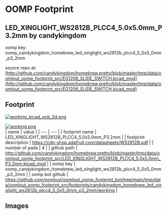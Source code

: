 # OOMP Footprint  
## LED_XINGLIGHT_WS2812B_PLCC4_5.0x5.0mm_P3.2mm  by candykingdom  
  
oomp key: oomp_candykingdom_homebrew_led_xinglight_ws2812b_plcc4_5_0x5_0mm_p3_2mm  
  
source repo at: [http://github.com/candykingdom/homebrew.pretty/blob/master/tmp/data/oomlout_oomp_footprint_src/‎EG1206‎_SLIDE_SWITCH.kicad_mod](http://github.com/candykingdom/homebrew.pretty/blob/master/tmp/data/oomlout_oomp_footprint_src/‎EG1206‎_SLIDE_SWITCH.kicad_mod)  
## Footprint  
  
[![working_kicad_pcb_3d.png](working_kicad_pcb_3d_600.png)](working_kicad_pcb_3d.png)  
  
[![working.png](working_600.png)](working.png)  
| name | value | 
| --- | --- | 
| footprint name | LED_XINGLIGHT_WS2812B_PLCC4_5.0x5.0mm_P3.2mm | 
| footprint description | https://cdn-shop.adafruit.com/datasheets/WS2812B.pdf | 
| number of pads | 4 | 
| github path | http://github.com/candykingdom/homebrew.pretty/blob/master/tmp/data/oomlout_oomp_footprint_src/LED_XINGLIGHT_WS2812B_PLCC4_5.0x5.0mm_P3.2mm.kicad_mod | 
| oomp key | oomp_candykingdom_homebrew_led_xinglight_ws2812b_plcc4_5_0x5_0mm_p3_2mm | 
| oomp bot github | https://github.com/oomlout/oomlout_oomp_footprint_bot/tree/main/tmp/data/oomlout_oomp_footprint_src/footprints/candykingdom_homebrew_led_xinglight_ws2812b_plcc4_5_0x5_0mm_p3_2mm/working | 
## Images  

